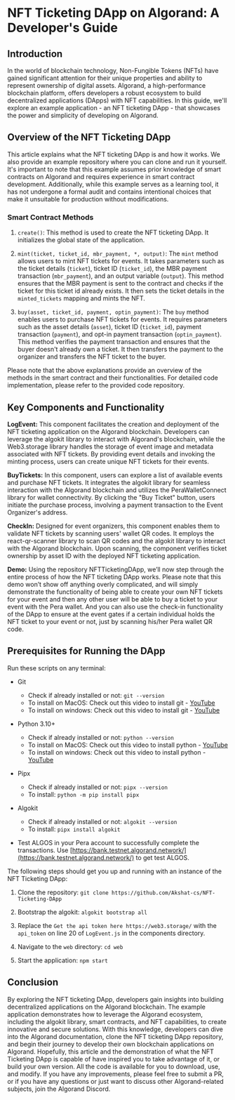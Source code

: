 # NFT Ticketing DApp on Algorand: A Developer's Guide

## Introduction

In the world of blockchain technology, Non-Fungible Tokens (NFTs) have gained significant attention for their unique properties and ability to represent ownership of digital assets. Algorand, a high-performance blockchain platform, offers developers a robust ecosystem to build decentralized applications (DApps) with NFT capabilities. In this guide, we'll explore an example application - an NFT ticketing DApp - that showcases the power and simplicity of developing on Algorand.

## Overview of the NFT Ticketing DApp

This article explains what the NFT ticketing DApp is and how it works. We also provide an example repository where you can clone and run it yourself. It's important to note that this example assumes prior knowledge of smart contracts on Algorand and requires experience in smart contract development. Additionally, while this example serves as a learning tool, it has not undergone a formal audit and contains intentional choices that make it unsuitable for production without modifications.

### Smart Contract Methods

1. `create()`: This method is used to create the NFT ticketing DApp. It initializes the global state of the application.

2. `mint(ticket, ticket_id, mbr_payment, *, output)`: The `mint` method allows users to mint NFT tickets for events. It takes parameters such as the ticket details (`ticket`), ticket ID (`ticket_id`), the MBR payment transaction (`mbr_payment`), and an output variable (`output`). This method ensures that the MBR payment is sent to the contract and checks if the ticket for this ticket id already exists. It then sets the ticket details in the `minted_tickets` mapping and mints the NFT.

3. `buy(asset, ticket_id, payment, optin_payment)`: The `buy` method enables users to purchase NFT tickets for events. It requires parameters such as the asset details (`asset`), ticket ID (`ticket_id`), payment transaction (`payment`), and opt-in payment transaction (`optin_payment`). This method verifies the payment transaction and ensures that the buyer doesn't already own a ticket. It then transfers the payment to the organizer and transfers the NFT ticket to the buyer.

Please note that the above explanations provide an overview of the methods in the smart contract and their functionalities. For detailed code implementation, please refer to the provided code repository.

## Key Components and Functionality

**LogEvent:** This component facilitates the creation and deployment of the NFT ticketing application on the Algorand blockchain. Developers can leverage the algokit library to interact with Algorand's blockchain, while the Web3.storage library handles the storage of event image and metadata associated with NFT tickets. By providing event details and invoking the minting process, users can create unique NFT tickets for their events.

**BuyTickets:** In this component, users can explore a list of available events and purchase NFT tickets. It integrates the algokit library for seamless interaction with the Algorand blockchain and utilizes the PeraWalletConnect library for wallet connectivity. By clicking the "Buy Ticket" button, users initiate the purchase process, involving a payment transaction to the Event Organizer's address.

**CheckIn:** Designed for event organizers, this component enables them to validate NFT tickets by scanning users' wallet QR codes. It employs the react-qr-scanner library to scan QR codes and the algokit library to interact with the Algorand blockchain. Upon scanning, the component verifies ticket ownership by asset ID with the deployed NFT ticketing application.

**Demo:** Using the repository NFTTicketingDApp, we’ll now step through the entire process of how the NFT ticketing DApp works. Please note that this demo won’t show off anything overly complicated, and will simply demonstrate the functionality of being able to create your own NFT tickets for your event and then any other user will be able to buy a ticket to your event with the Pera wallet. And you can also use the check-in functionality of the DApp to ensure at the event gates if a certain individual holds the NFT ticket to your event or not, just by scanning his/her Pera wallet QR code.

## Prerequisites for Running the DApp

Run these scripts on any terminal:

- Git
  - Check if already installed or not: `git --version`
  - To install on MacOS: Check out this video to install git - [YouTube](https://youtu.be/ZM3I16Z-lxI)
  - To install on windows: Check out this video to install git - [YouTube](https://youtu.be/JgOs70Y7jew)

- Python 3.10+
  - Check if already installed or not: `python --version`
  - To install on MacOS: Check out this video to install python - [YouTube](https://youtu.be/M323OL6K5vs)
  - To install on windows: Check out this video to install python - [YouTube](https://youtu.be/JJQW3GPnzQ8)
    
- Pipx
  - Check if already installed or not: `pipx --version`
  - To install: `python -m pip install pipx`

- Algokit
  - Check if already installed or not: `algokit --version`
  - To install: `pipx install algokit`

- Test ALGOS in your Pera account to successfully complete the transactions. Use [https://bank.testnet.algorand.network/](https://bank.testnet.algorand.network/) to get test ALGOS.

The following steps should get you up and running with an instance of the NFT Ticketing DApp:

1. Clone the repository: `git clone https://github.com/Akshat-cs/NFT-Ticketing-DApp`

2. Bootstrap the algokit: `algokit bootstrap all`

3. Replace the `Get the api token here https://web3.storage/` with the `api_token` on line 20 of `LogEvent.js` in the components directory.

4. Navigate to the `web` directory: `cd web`

5. Start the application: `npm start`

## Conclusion

By exploring the NFT ticketing DApp, developers gain insights into building decentralized applications on the Algorand blockchain. The example application demonstrates how to leverage the Algorand ecosystem, including the algokit library, smart contracts, and NFT capabilities, to create innovative and secure solutions. With this knowledge, developers can dive into the Algorand documentation, clone the NFT ticketing DApp repository, and begin their journey to develop their own blockchain applications on Algorand. Hopefully, this article and the demonstration of what the NFT Ticketing DApp is capable of have inspired you to take advantage of it, or build your own version. All the code is available for you to download, use, and modify. If you have any improvements, please feel free to submit a PR, or if you have any questions or just want to discuss other Algorand-related subjects, join the Algorand Discord.

